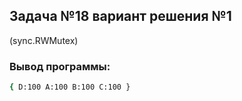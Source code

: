 ## Задача №18 вариант решения №1

(sync.RWMutex)


### Вывод программы:

```bash
{ D:100 A:100 B:100 C:100 }
```
